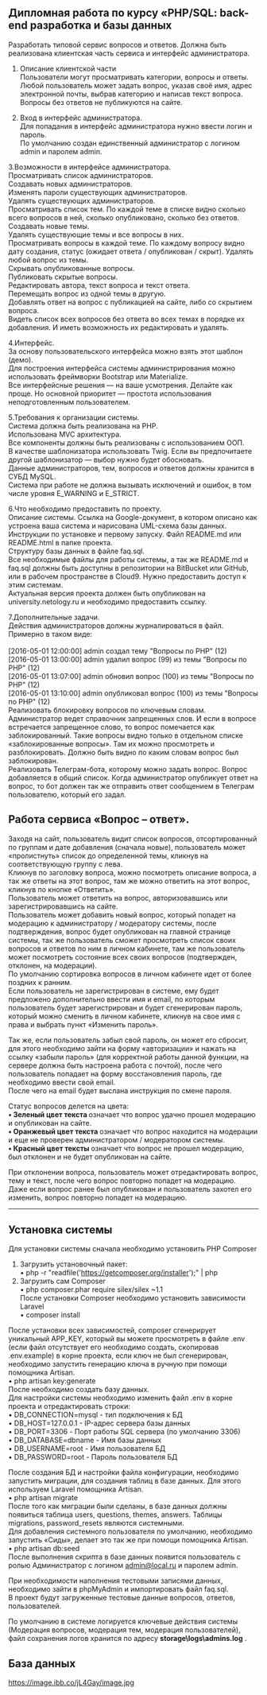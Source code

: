
## Дипломная работа по курсу «PHP/SQL: back-end разработка и базы данных

Разработать типовой сервис вопросов и ответов. Должна быть реализована клиентская часть сервиса и интерфейс администратора.<br>

1. Описание клиентской части<br>
Пользователи могут просматривать категории, вопросы и ответы.<br>
Любой пользователь может задать вопрос, указав своё имя, адрес электронной почты, выбрав категорию и написав текст вопроса.<br>
Вопросы без ответов не публикуются на сайте.<br>

2. Вход в интерфейс администратора.<br>
Для попадания в интерфейс администратора нужно ввести логин и пароль.<br>
По умолчанию создан единственный администратор с логином admin и паролем admin.<br>

3.Возможности в интерфейсе администратора.<br>
Просматривать список администраторов.<br>
Создавать новых администраторов.<br>
Изменять пароли существующих администраторов.<br>
Удалять существующих администраторов.<br>
Просматривать список тем. По каждой теме в списке видно сколько всего вопросов в ней, сколько опубликовано, сколько без ответов.<br>
Создавать новые темы.<br>
Удалять существующие темы и все вопросы в них.<br>
Просматривать вопросы в каждой теме. По каждому вопросу видно дату создания, статус (ожидает ответа / опубликован / скрыт).
Удалять любой вопрос из темы.<br>
Скрывать опубликованные вопросы.<br>
Публиковать скрытые вопросы.<br>
Редактировать автора, текст вопроса и текст ответа.<br>
Перемещать вопрос из одной темы в другую.<br>
Добавлять ответ на вопрос с публикацией на сайте, либо со скрытием вопроса.<br>
Видеть список всех вопросов без ответа во всех темах в порядке их добавления. И иметь возможность их редактировать и удалять.<br>

4.Интерфейс.<br>
За основу пользовательского интерфейса можно взять этот шаблон (демо).<br>
Для построения интерфейса системы администрирования можно использовать фреймворки Bootstrap или Materialize.<br>
Все интерфейсные решения — на ваше усмотрения. Делайте как проще. Но основной приоритет — простота использования неподготовленным пользователем.<br>

5.Требования к организации системы.<br>
Система должна быть реализована на PHP.<br>
Использована MVC архитектура.<br>
Все компоненты должны быть реализованы с использованием ООП.<br>
В качестве шаблонизатора использовать Twig. Если вы предпочитаете другой шаблонизатор — выбор нужно будет обосновать.<br>
Данные администраторов, тем, вопросов и ответов должны хранится в СУБД MySQL.<br>
Система при работе не должна вызывать исключений и ошибок, в том числе уровня E_WARNING и E_STRICT.<br>

6.Что необходимо предоставить по проекту.<br>
Описание системы. Ссылка на Google-документ, в котором описано как устроена ваша система и нарисована UML-схема базы данных.<br>
Инструкции по установке и первому запуску. Файл README.md или README.html в папке проекта.<br>
Структуру базы данных в файле faq.sql.<br>
Все необходимые файлы для работы системы, а так же README.md и faq.sql должны быть доступны в репозитории на BitBucket или GitHub, или в рабочем пространстве в Cloud9. Нужно предоставить доступ к этим системам.<br>
Актуальная версия проекта должен быть опубликован на university.netology.ru и необходимо предоставить ссылку.<br>

7.Дополнительные задачи.<br>
Действия администраторов должны журналироваться в файл. Примерно в таком виде:<br><br>
[2016-05-01 12:00:00] admin создал тему "Вопросы по PHP" (12)<br>
[2016-05-01 13:00:00] admin удалил вопрос (99) из темы "Вопросы по PHP" (12)<br>
[2016-05-01 13:07:00] admin обновил вопрос (100) из темы "Вопросы по PHP" (12)<br>
[2016-05-01 13:10:00] admin опубликовал вопрос (100) из темы "Вопросы по PHP" (12)<br>
Реализовать блокировку вопросов по ключевым словам. Администратор ведет справочник запрещенных слов. И если в вопросе встречается запрещенное слово, то вопрос помечается как заблокированный. Такие вопросы видно только в отдельном списке «заблокированные вопросы». Там их можно просмотреть и разблокировать. Должно быть видно по каким словам вопрос был заблокирован.<br>
Реализовать Телеграм-бота, которому можно задать вопрос. Вопрос добавляется в общий список. Когда администратор опубликует ответ на вопрос, то бот должен так же отправить ответ сообщением в Телеграм пользователю, который его задал.<br>

## Работа сервиса «Вопрос – ответ».
Заходя на сайт, пользователь видит список вопросов, отсортированный по группам и дате добавления (сначала новые), пользователь может «пролистнуть» список до определенной темы, кликнув на соответствующую группу с лева.<br>
Кликнув по заголовку вопроса, можно посмотреть описание вопроса, а так же ответы на этот вопрос, там же можно ответить на этот вопрос, кликнув по кнопке «Ответить».<br>
Пользователь может ответить на вопрос, авторизовавшись или зарегистрировавшись на сайте.<br>
Пользователь может добавить новый вопрос, который попадет на модерацию к администратору / модератору системы, после подтверждения, вопрос будет опубликован на главной странице системы, так же пользователь сможет просмотреть список своих вопросов и ответов по ним в личном кабинете, там же пользователь может посмотреть состояние всех своих вопросов (подтвержден, отклонен, на модерации).<br>
По умолчанию сортировка вопросов в личном кабинете идет от более поздних к ранним.<br>
Если пользователь не зарегистрирован в системе, ему будет предложено дополнительно ввести имя и email, по которым пользователь будет зарегистрирован и будет сгенерирован пароль, который можно сменить в личном кабинете, кликнув на свое имя с права и выбрать пункт «Изменить пароль».

Так же, если пользователь забыл свой пароль, он может его сбросит, для этого необходимо зайти на форму «авторизации» и нажать на ссылку «забыли пароль» (для корректной работы данной функции, на сервере должна быть настроена работа с почтой), после чего пользователь попадает на форму восстановления пароль, где необходимо ввести свой email. <br>
После чего на email будет выслана инструкция по смене пароля.


Статус вопросов делется на цвета:<br>
<strong>• Зеленый цвет текста </strong> означает что вопрос удачно прошел модерацию и опубликован на сайте.<br>
<strong>• Оранжевый цвет текста </strong> означает что вопрос находится на модерации и еще не проверен администратором / модератором системы.<br>
<strong>• Красный цвет тексты </strong> означает что вопрос не прошел модерацию, был отклонен и не будет опубликован на сайте.<br>

При отклонении вопроса, пользователь может отредактировать вопрос, тему и текст, после чего вопрос повторно попадет на модерацию.<br>
Даже если вопрос ранее был опубликован и пользователь захотел его изменить, вопрос повторно попадет на модерацию.


----------


## Установка системы
Для установки системы сначала необходимо установить PHP Composer<br>
1)	Загрузить установочный пакет:<br>
•	php -r "readfile('https://getcomposer.org/installer');" | php
2)	Загрузить сам Composer<br>
•	php composer.phar require silex/silex ~1.1<br>
После установки Composer необходимо установить зависимости Laravel<br>
•	composer install

После установки всех зависимостей, composer сгенерирует уникальный APP_KEY, который вы можете просмотреть в файле .env (если файл отсутствует его необходимо создать, скопировав .env.example) в корне проекта, если ключ не был сгенерирован, необходимо запустить генерацию ключа в ручную при помощи помощника Artisan.<br>
•	php artisan key:generate <br>
После необходимо создать базу данных. <br>
Для настройки системы необходимо изменить файл .env в корне проекта и отредактировать строки:<br>
•	DB_CONNECTION=mysql    -   тип подключения к БД<br>
•	DB_HOST=127.0.0.1   -   IP-адрес сервера базы данных<br>
•	DB_PORT=3306   -   Порт работы SQL сервера (по умолчанию 3306)<br>
•	DB_DATABASE=dbname    -   Имя базы данных<br>
•	DB_USERNAME=root   -   Имя пользователя БД<br>
•	DB_PASSWORD=root   -   Пароль пользователя БД<br>

После создания БД и настройки файла конфигурации, необходимо запустить миграции, для создания таблиц в базе данных. Для этого используем Laravel помощника Artisan.<br>
•	php artisan migrate <br>
После того как миграции были сделаны, в базе данных должны появиться таблица users, questions, themes, answers. Таблицы migrations, password_resets являются системными.<br>
Для добавления системного пользователя по умолчанию, необходимо запустить «Сиды», делает это так же при помощи помощника Artisan.<br>
•	php artisan db:seed <br>
После выполнения скрипта в базе данных появится пользователь с ролью Администратор с логином admin@local.ru и паролем admin.<br>

При необходимости наполнения тестовыми записями данных, необходимо зайти в phpMyAdmin и импортировать файл faq.sql.<br>
В проект будут загруженные тестовые данные вопросов, ответов, пользователей.

По умолчанию в системе логируется ключевые действия системы (Модерация вопросов, модерация тем, модерация пользователей), файл сохранения логов хранится по адресу <strong>storage\logs\admins.log</strong> .

## База данных
https://image.ibb.co/jL4Gay/image.jpg

